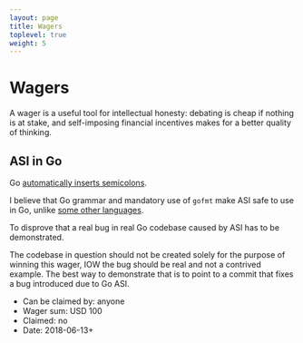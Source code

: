 ```yaml
---
layout: page
title: Wagers
toplevel: true
weight: 5
---
```

# Wagers

A wager is a useful tool for intellectual honesty: debating is cheap if nothing
is at stake, and self-imposing financial incentives makes for a better quality
of thinking.

## ASI in Go

Go [automatically inserts semicolons](https://groups.google.com/forum/#!topic/golang-nuts/XuMrWI0Q8uk).

I believe that Go grammar and mandatory use of `gofmt` make ASI safe to use in Go, unlike [some other languages](https://www.destroyallsoftware.com/talks/wat).

To disprove that a real bug in real Go codebase caused by ASI has to be
demonstrated.

The codebase in question should not be created solely for the purpose of winning
this wager, IOW the bug should be real and not a contrived example. The best way
to demonstrate that is to point to a commit that fixes a bug introduced due to
Go ASI.

* Can be claimed by: anyone
* Wager sum: USD 100
* Claimed: no
* Date: 2018-06-13+
